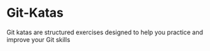 # Git-Katas
Git katas are structured exercises designed to help you practice and improve your Git skills
